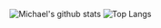 ![Michael's github stats](https://github-readme-stats.vercel.app/api?username=michaelt0520&include_all_commits=true&count_private=true&show_icons=true&theme=material-palenight)
![Top Langs](https://github-readme-stats.vercel.app/api/top-langs/?username=michaelt0520&include_all_commits=true&count_private=true&show_icons=true&theme=material-palenight)
